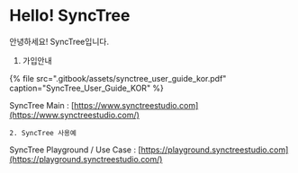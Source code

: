 # Hello! SyncTree

안녕하세요! SyncTree입니다.

1. 가입안내

{% file src=".gitbook/assets/synctree\_user\_guide\_kor.pdf" caption="SyncTree\_User\_Guide\_KOR" %}

SyncTree Main : [https://www.synctreestudio.com](https://www.synctreestudio.com/)

    2. SyncTree 사용예

SyncTree Playground / Use Case : [https://playground.synctreestudio.com](https://playground.synctreestudio.com/)



